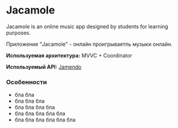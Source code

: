 #  Jacamole
Jacamole is an online music app designed by students for learning purposes.


Приложение "Jacamole" - онлайн проигрываетль музыки онлайн.

**Используемая архитектура:** MVVC + Coordinator

**Используемый API:** [Jamendo](https://developer.jamendo.com/v3.0/docs)

### Особенности

- бла бла
- бла бла бла
- бла бла бла бла
- бла бла бла бла бла
- бла бла бла бла бла бла
